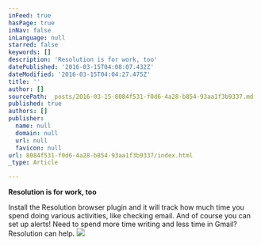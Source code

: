 ```yaml
---
inFeed: true
hasPage: true
inNav: false
inLanguage: null
starred: false
keywords: []
description: 'Resolution is for work, too'
datePublished: '2016-03-15T04:08:07.432Z'
dateModified: '2016-03-15T04:04:27.475Z'
title: ''
author: []
sourcePath: _posts/2016-03-15-8084f531-f0d6-4a28-b854-93aa1f3b9337.md
published: true
authors: []
publisher:
  name: null
  domain: null
  url: null
  favicon: null
url: 8084f531-f0d6-4a28-b854-93aa1f3b9337/index.html
_type: Article

---
```

**Resolution is for work, too**

Install the Resolution browser plugin and it will track how much time you spend doing various activities, like checking email. And of course you can set up alerts! Need to spend more time writing and less time in Gmail? Resolution can help.
![](https://the-grid-user-content.s3-us-west-2.amazonaws.com/1e958312-631e-4c66-951f-5e749361e395.jpg)